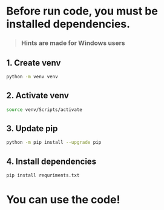 # Before run code, you must be installed dependencies.
> ### Hints are made for Windows users

## 1. Create venv

``` bash
python -m venv venv
```
## 2. Activate venv

``` bash
source venv/Scripts/activate
```
## 3. Update pip

``` bash
python -m pip install --upgrade pip
```

## 4. Install dependencies
``` bash
pip install requriments.txt
```

# You can use the code!
